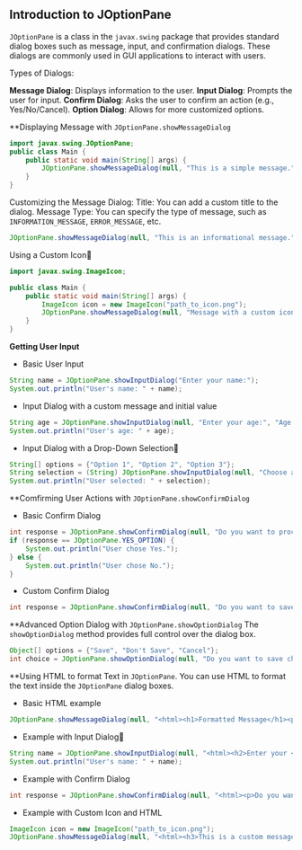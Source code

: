 ## Introduction to JOptionPane
`JOptionPane` is a class in the `javax.swing` package that provides standard dialog boxes such as message, input, and confirmation dialogs. These dialogs are commonly used in GUI applications to interact with users.

Types of Dialogs:

**Message Dialog**: Displays information to the user.
**Input Dialog**: Prompts the user for input.
**Confirm Dialog**: Asks the user to confirm an action (e.g., Yes/No/Cancel).
**Option Dialog**: Allows for more customized options.

**Displaying Message with `JOptionPane.showMessageDialog`
```java
import javax.swing.JOptionPane;
public class Main {
    public static void main(String[] args) {
        JOptionPane.showMessageDialog(null, "This is a simple message.");
    }
}
```
Customizing the Message Dialog:
Title: You can add a custom title to the dialog.
Message Type: You can specify the type of message, such as `INFORMATION_MESSAGE`, `ERROR_MESSAGE`, etc.
```java
JOptionPane.showMessageDialog(null, "This is an informational message.", "Information", JOptionPane.INFORMATION_MESSAGE);
```
Using a Custom Icon🧮 
```java
import javax.swing.ImageIcon;

public class Main {
    public static void main(String[] args) {
        ImageIcon icon = new ImageIcon("path_to_icon.png");
        JOptionPane.showMessageDialog(null, "Message with a custom icon", "Custom Icon", JOptionPane.INFORMATION_MESSAGE, icon);
    }
}
```
**Getting User Input**
- Basic User Input
```java
String name = JOptionPane.showInputDialog("Enter your name:");
System.out.println("User's name: " + name);
```
- Input Dialog with a custom message and initial value
```java
String age = JOptionPane.showInputDialog(null, "Enter your age:", "Age Input", JOptionPane.QUESTION_MESSAGE, null, null, "18").toString();
System.out.println("User's age: " + age);
```
- Input Dialog with a Drop-Down Selection🧮 
```java
String[] options = {"Option 1", "Option 2", "Option 3"};
String selection = (String) JOptionPane.showInputDialog(null, "Choose an option:", "Options", JOptionPane.QUESTION_MESSAGE, null, options, options[0]);
System.out.println("User selected: " + selection);
```

**Comfirming User Actions with `JOptionPane.showConfirmDialog`
- Basic Confirm Dialog
```java
int response = JOptionPane.showConfirmDialog(null, "Do you want to proceed?", "Confirm", JOptionPane.YES_NO_OPTION);
if (response == JOptionPane.YES_OPTION) {
    System.out.println("User chose Yes.");
} else {
    System.out.println("User chose No.");
}
```
- Custom Confirm Dialog
```java
int response = JOptionPane.showConfirmDialog(null, "Do you want to save changes?", "Save", JOptionPane.YES_NO_CANCEL_OPTION, JOptionPane.WARNING_MESSAGE);
```

**Advanced Option Dialog with `JOptionPane.showOptionDialog`
The `showOptionDialog` method provides full control over the dialog box.
```java
Object[] options = {"Save", "Don't Save", "Cancel"};
int choice = JOptionPane.showOptionDialog(null, "Do you want to save changes?", "Save Confirmation", JOptionPane.YES_NO_CANCEL_OPTION, JOptionPane.QUESTION_MESSAGE, null, options, options[0]);
```

**Using HTML to format Text in `JOptionPane`.
You can use HTML to format the text inside the `JOptionPane` dialog boxes.
- Basic HTML example
```java
JOptionPane.showMessageDialog(null, "<html><h1>Formatted Message</h1><p>This message is <b>bold</b> and this is <i>italic</i>.</p></html>");
```
- Example with Input Dialog🧮 
```java
String name = JOptionPane.showInputDialog(null, "<html><h2>Enter your <font color='blue'>name</font>:</h2></html>");
System.out.println("User's name: " + name);
```
- Example with Confirm Dialog
```java
int response = JOptionPane.showConfirmDialog(null, "<html><p>Do you want to <b>proceed</b> with this action?</p></html>", "Confirmation", JOptionPane.YES_NO_OPTION);
```
- Example with Custom Icon and HTML
```java
ImageIcon icon = new ImageIcon("path_to_icon.png");
JOptionPane.showMessageDialog(null, "<html><h3>This is a custom message with <font color='green'>HTML</font> formatting.</h3></html>", "Custom Dialog", JOptionPane.INFORMATION_MESSAGE, icon);
```


